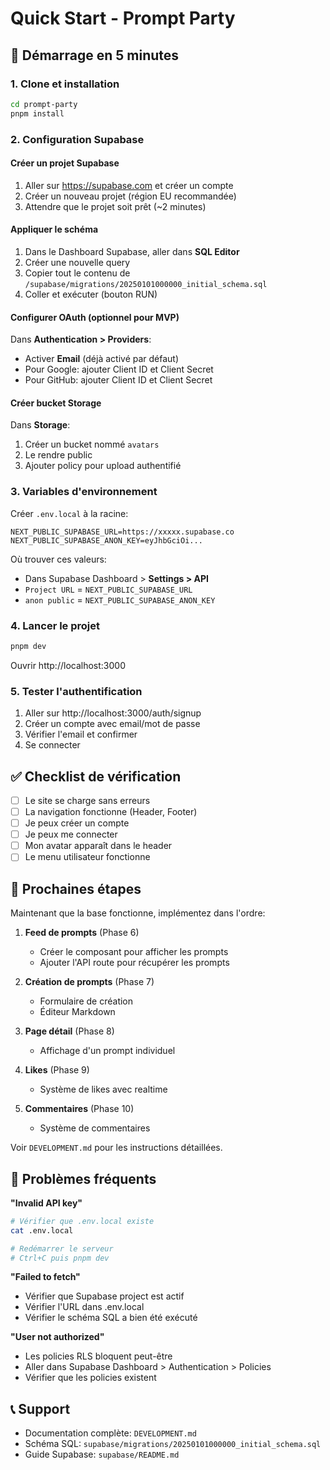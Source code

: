 # Quick Start - Prompt Party

## 🚀 Démarrage en 5 minutes

### 1. Clone et installation
```bash
cd prompt-party
pnpm install
```

### 2. Configuration Supabase

#### Créer un projet Supabase
1. Aller sur https://supabase.com et créer un compte
2. Créer un nouveau projet (région EU recommandée)
3. Attendre que le projet soit prêt (~2 minutes)

#### Appliquer le schéma
1. Dans le Dashboard Supabase, aller dans **SQL Editor**
2. Créer une nouvelle query
3. Copier tout le contenu de `/supabase/migrations/20250101000000_initial_schema.sql`
4. Coller et exécuter (bouton RUN)

#### Configurer OAuth (optionnel pour MVP)
Dans **Authentication > Providers**:
- Activer **Email** (déjà activé par défaut)
- Pour Google: ajouter Client ID et Client Secret
- Pour GitHub: ajouter Client ID et Client Secret

#### Créer bucket Storage
Dans **Storage**:
1. Créer un bucket nommé `avatars`
2. Le rendre public
3. Ajouter policy pour upload authentifié

### 3. Variables d'environnement

Créer `.env.local` à la racine:
```env
NEXT_PUBLIC_SUPABASE_URL=https://xxxxx.supabase.co
NEXT_PUBLIC_SUPABASE_ANON_KEY=eyJhbGciOi...
```

Où trouver ces valeurs:
- Dans Supabase Dashboard > **Settings > API**
- `Project URL` = `NEXT_PUBLIC_SUPABASE_URL`
- `anon public` = `NEXT_PUBLIC_SUPABASE_ANON_KEY`

### 4. Lancer le projet
```bash
pnpm dev
```

Ouvrir http://localhost:3000

### 5. Tester l'authentification
1. Aller sur http://localhost:3000/auth/signup
2. Créer un compte avec email/mot de passe
3. Vérifier l'email et confirmer
4. Se connecter

## ✅ Checklist de vérification

- [ ] Le site se charge sans erreurs
- [ ] La navigation fonctionne (Header, Footer)
- [ ] Je peux créer un compte
- [ ] Je peux me connecter
- [ ] Mon avatar apparaît dans le header
- [ ] Le menu utilisateur fonctionne

## 🎯 Prochaines étapes

Maintenant que la base fonctionne, implémentez dans l'ordre:

1. **Feed de prompts** (Phase 6)
   - Créer le composant pour afficher les prompts
   - Ajouter l'API route pour récupérer les prompts

2. **Création de prompts** (Phase 7)
   - Formulaire de création
   - Éditeur Markdown

3. **Page détail** (Phase 8)
   - Affichage d'un prompt individuel

4. **Likes** (Phase 9)
   - Système de likes avec realtime

5. **Commentaires** (Phase 10)
   - Système de commentaires

Voir `DEVELOPMENT.md` pour les instructions détaillées.

## 🐛 Problèmes fréquents

**"Invalid API key"**
```bash
# Vérifier que .env.local existe
cat .env.local

# Redémarrer le serveur
# Ctrl+C puis pnpm dev
```

**"Failed to fetch"**
- Vérifier que Supabase project est actif
- Vérifier l'URL dans .env.local
- Vérifier le schéma SQL a bien été exécuté

**"User not authorized"**
- Les policies RLS bloquent peut-être
- Aller dans Supabase Dashboard > Authentication > Policies
- Vérifier que les policies existent

## 📞 Support

- Documentation complète: `DEVELOPMENT.md`
- Schéma SQL: `supabase/migrations/20250101000000_initial_schema.sql`
- Guide Supabase: `supabase/README.md`
